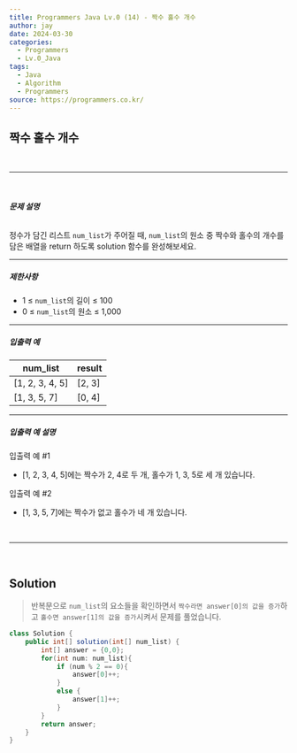 ```yaml
---
title: Programmers Java Lv.0 (14) - 짝수 홀수 개수
author: jay
date: 2024-03-30
categories:
  - Programmers
  - Lv.0_Java
tags:
  - Java
  - Algorithm
  - Programmers
source: https://programmers.co.kr/
---
```

## **짝수 홀수 개수**

<br />

---

<br/>

###### **문제 설명**

정수가 담긴 리스트 `num_list`가 주어질 때, `num_list`의 원소 중 짝수와 홀수의 개수를 담은 배열을 return 하도록 solution 함수를 완성해보세요.

---

##### **제한사항**

- 1 ≤ `num_list`의 길이 ≤ 100
- 0 ≤ `num_list`의 원소 ≤ 1,000

---

##### **입출력 예**

|num_list|result|
|---|---|
|[1, 2, 3, 4, 5]|[2, 3]|
|[1, 3, 5, 7]|[0, 4]|

---

##### **입출력 예 설명**

입출력 예 #1

- [1, 2, 3, 4, 5]에는 짝수가 2, 4로 두 개, 홀수가 1, 3, 5로 세 개 있습니다.

입출력 예 #2

- [1, 3, 5, 7]에는 짝수가 없고 홀수가 네 개 있습니다.


<br />

---

<br/>

## **Solution**

> 반복문으로 `num_list`의 요소들을 확인하면서 `짝수라면 answer[0]의 값을 증가`하고 `홀수면 answer[1]의 값을 증가`시켜서 문제를 풀었습니다.

```java
class Solution {
    public int[] solution(int[] num_list) {
        int[] answer = {0,0};
        for(int num: num_list){
            if (num % 2 == 0){
                answer[0]++;
            }
            else {
                answer[1]++;
            }
        }
        return answer;
    }
}
```